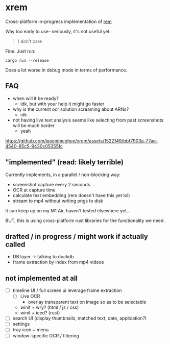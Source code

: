 # xrem

Cross-platform in-progress implementation of [rem](https://github.com/jasonjmcghee/rem)

Way too early to use- seriously, it's not useful yet.

> I don't care

Fine. Just run:

`cargo run --release`

Does a lot worse in debug mode in terms of performance.

## FAQ
- when will it be ready?
    - idk, but with your help it might go faster
- why is the current ocr solution screaming about ARNs?
    - idk
- not having live text analysis seems like selecting from past screenshots will be much harder
    - yeah  

https://github.com/jasonjmcghee/xrem/assets/1522149/bbf7903a-77ae-4540-85c5-9430c05355fc

## "implemented" (read: likely terrible)
Currently implements, in a parallel / non-blocking way:
- screenshot capture every 2 seconds
- OCR at capture time
- calculate text embedding (rem doesn't have this yet lol)
- stream to mp4 without writing pngs to disk

It can keep up on my M1 Air, haven't tested elsewhere yet...

BUT, this is using cross-platform rust libraries for the functionality we need.

## drafted / in progress / might work if actually called
- DB layer -> talking to duckdb
- frame extraction by index from mp4 videos

## not implemented at all
- [ ] timeline UI / full screen ui leverage frame extraction
    - [ ] Live OCR
        - overlay transparent text on image so as to be selectable
    - winit + wry? (html / js / css)
    - winit + iced? (rust)
- [ ] search UI (display thumbnails, matched text, date, application?)
- [ ] settings
- [ ] tray icon + menu
- [ ] window-specific OCR / filtering
